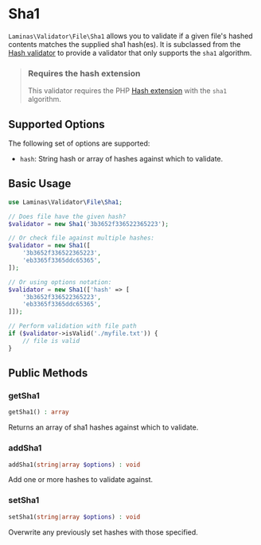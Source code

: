 # Sha1

`Laminas\Validator\File\Sha1` allows you to validate if a given file's hashed
contents matches the supplied sha1 hash(es). It is subclassed from the
[Hash validator](hash.md) to provide a validator that only supports the `sha1`
algorithm.

> ### Requires the hash extension
>
> This validator requires the PHP [Hash extension](http://php.net/hash) with the
> `sha1` algorithm.

## Supported Options

The following set of options are supported:

- `hash`: String hash or array of hashes against which to validate.

## Basic Usage

```php
use Laminas\Validator\File\Sha1;

// Does file have the given hash?
$validator = new Sha1('3b3652f336522365223');

// Or check file against multiple hashes:
$validator = new Sha1([
    '3b3652f336522365223',
    'eb3365f3365ddc65365',
]);

// Or using options notation:
$validator = new Sha1(['hash' => [
    '3b3652f336522365223',
    'eb3365f3365ddc65365',
]]);

// Perform validation with file path
if ($validator->isValid('./myfile.txt')) {
    // file is valid
}
```

## Public Methods

### getSha1

```php
getSha1() : array
```

Returns an array of sha1 hashes against which to validate.

### addSha1

```php
addSha1(string|array $options) : void
```

Add one or more hashes to validate against.

### setSha1

```php
setSha1(string|array $options) : void
```

Overwrite any previously set hashes with those specified.
